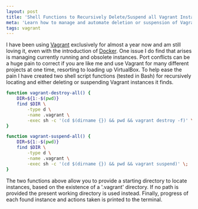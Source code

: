 ```yaml
---
layout: post
title: 'Shell Functions to Recursively Delete/Suspend all Vagrant Instances'
meta: 'Learn how to manage and automate deletion or suspension of Vagrant instances with recursive shell functions for a smoother development workflow.'
tags: vagrant
---
```


I have been using [Vagrant](http://www.vagrantup.com/) exclusively for almost a year now and am still loving it, even with the introduction of [Docker](https://www.docker.io/).
One issue I do find that arises is managing currently running and obsolete instances. <!--more-->
Port conflicts can be a huge pain to correct if you are like me and use Vagrant for many different projects at one time, resorting to loading up VirtualBox.
To help ease the pain I have created two shell script functions (tested in Bash) for recursively locating and either deleting or suspending Vagrant instances it finds.

```bash
function vagrant-destroy-all() {
    DIR=${1:-$(pwd)}
    find $DIR \
        -type d \
        -name .vagrant \
        -exec sh -c '(cd $(dirname {}) && pwd && vagrant destroy -f)' \;
}
```

```bash
function vagrant-suspend-all() {
    DIR=${1:-$(pwd)}
    find $DIR \
        -type d \
        -name .vagrant \
        -exec sh -c '(cd $(dirname {}) && pwd && vagrant suspend)' \;
}
```

The two functions above allow you to provide a starting directory to locate instances, based on the existence of a '.vagrant' directory.
If no path is provided the present working directory is used instead.
Finally, progress of each found instance and actions taken is printed to the terminal.

